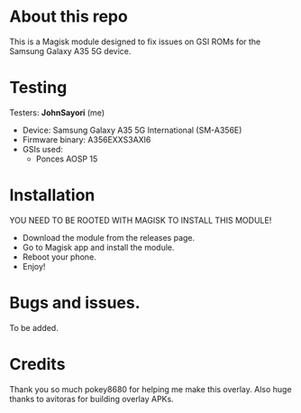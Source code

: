 # About this repo
This is a Magisk module designed to fix issues on GSI ROMs for the Samsung Galaxy A35 5G device.
# Testing
Testers: **JohnSayori** (me)
- Device: Samsung Galaxy A35 5G International (SM-A356E)
- Firmware binary: A356EXXS3AXI6
- GSIs used:
   - Ponces AOSP 15
# Installation
YOU NEED TO BE ROOTED WITH MAGISK TO INSTALL THIS MODULE!
- Download the module from the releases page.
- Go to Magisk app and install the module.
- Reboot your phone.
- Enjoy!
# Bugs and issues.
To be added.
# Credits
Thank you so much pokey8680 for helping me make this overlay.
Also huge thanks to avitoras for building overlay APKs.

